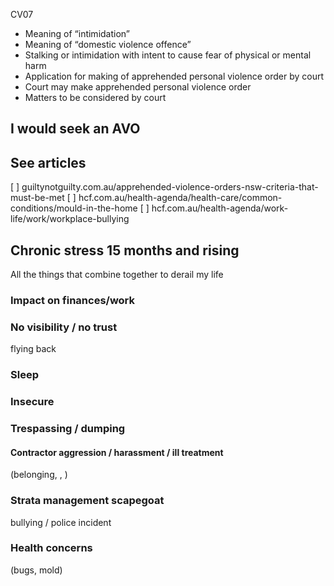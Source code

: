 CV07
+ Meaning of “intimidation”
+ Meaning of “domestic violence offence”
+ Stalking or intimidation with intent to cause fear of physical or mental harm
+ Application for making of apprehended personal violence order by court
+ Court may make apprehended personal violence order
+ Matters to be considered by court

## I would seek an AVO

## See articles
[ ] guiltynotguilty.com.au/apprehended-violence-orders-nsw-criteria-that-must-be-met
[ ] hcf.com.au/health-agenda/health-care/common-conditions/mould-in-the-home
[ ] hcf.com.au/health-agenda/work-life/work/workplace-bullying

## Chronic stress 15 months and rising

All the things that combine together to derail my life

### Impact on finances/work

### No visibility / no trust

flying back

### Sleep

### Insecure

### Trespassing / dumping

#### Contractor aggression / harassment / ill treatment
(belonging, , )

### Strata management scapegoat

bullying / police incident

### Health concerns

(bugs, mold)